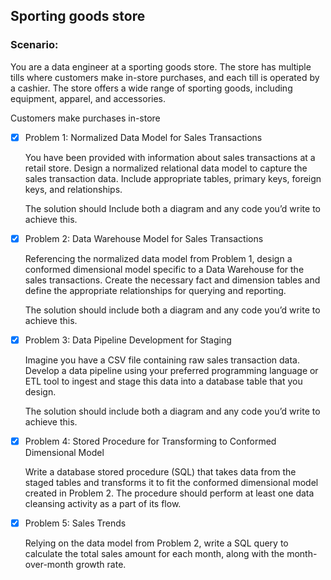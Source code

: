 ## Sporting goods store
### Scenario:

You are a data engineer at a sporting goods store. The store has multiple tills where customers make in-store purchases, and each till is operated by a cashier. The store offers a wide range of sporting goods, including equipment, apparel, and accessories.

Customers make purchases in-store

- [x]  Problem 1: Normalized Data Model for Sales Transactions

    You have been provided with information about sales transactions at a retail store. Design a normalized relational data model to capture the sales transaction data. Include appropriate tables, primary keys, foreign keys, and relationships.
    
    The solution should Include both a diagram and any code you’d write to achieve this.
    
- [x]  Problem 2: Data Warehouse Model for Sales Transactions

    Referencing the normalized data model from Problem 1, design a conformed dimensional model specific to a Data Warehouse for the sales transactions. Create the necessary fact and dimension tables and define the appropriate relationships for querying and reporting.
    
    The solution should include both a diagram and any code you’d write to achieve this.
    
- [x]  Problem 3: Data Pipeline Development for Staging
    
    Imagine you have a CSV file containing raw sales transaction data. Develop a data pipeline using your preferred programming language or ETL tool to ingest and stage this data into a database table that you design. 
    
    The solution should include both a diagram and any code you’d write to achieve this.
    
- [x]  Problem 4: Stored Procedure for Transforming to Conformed Dimensional Model
    
    Write a database stored procedure (SQL) that takes data from the staged tables and transforms it to fit the conformed dimensional model created in Problem 2. The procedure should perform at least one data cleansing activity as a part of its flow.
    
- [x]  Problem 5: Sales Trends
    
    Relying on the data model from Problem 2, write a SQL query to calculate the total sales amount for each month, along with the month-over-month growth rate.